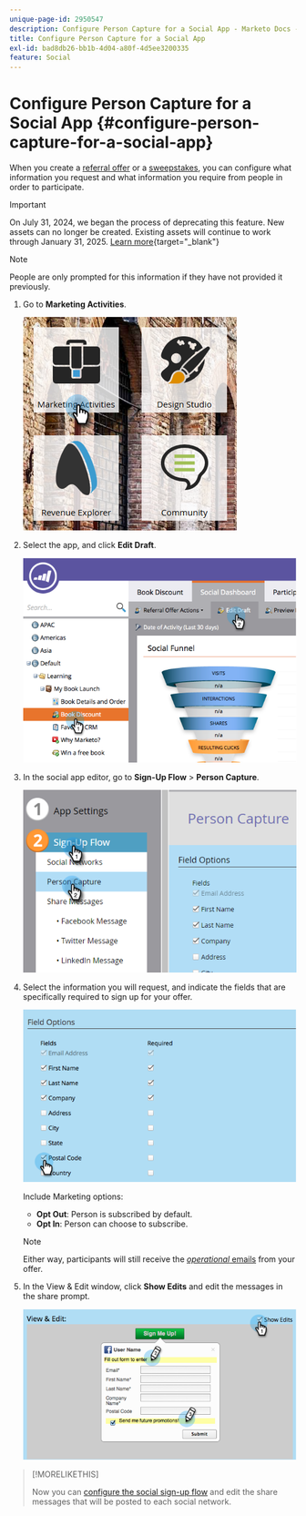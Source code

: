 ```yaml
---
unique-page-id: 2950547
description: Configure Person Capture for a Social App - Marketo Docs - Product Documentation
title: Configure Person Capture for a Social App
exl-id: bad8db26-bb1b-4d04-a80f-4d5ee3200335
feature: Social
---
```

# Configure Person Capture for a Social App {#configure-person-capture-for-a-social-app}

When you create a [referral offer](/help/marketo/product-docs/demand-generation/social/referral-offers/create-a-referral-offer.md) or a [sweepstakes](/help/marketo/product-docs/demand-generation/social/sweepstakes/create-sweepstakes.md), you can configure what information you request and what information you require from people in order to participate.

>[!IMPORTANT]
>
>On July 31, 2024, we began the process of deprecating this feature. New assets can no longer be created. Existing assets will continue to work through January 31, 2025. [Learn more](https://nation.marketo.com/t5/employee-blogs/marketo-engage-social-features-deprecation/ba-p/351977){target="_blank"}

>[!NOTE]
>
>People are only prompted for this information if they have not provided it previously.

1. Go to **Marketing Activities**.

   ![](assets/ma-2.png)

1. Select the app, and click **Edit Draft**.

   ![](assets/image2014-9-22-10-3a57-3a57.png)

1. In the social app editor, go to **Sign-Up Flow** > **Person Capture**.

   ![](assets/three-1.png)

1. Select the information you will request, and indicate the fields that are specifically required to sign up for your offer.

   ![](assets/image2014-9-22-10-58-24.png)

   Include Marketing options:

    * **Opt Out**: Person is subscribed by default.
    * **Opt In**: Person can choose to subscribe.

   >[!NOTE]
   >
   >Either way, participants will still receive the [_operational_ emails](/help/marketo/product-docs/email-marketing/general/functions-in-the-editor/make-an-email-operational.md) from your offer.

1. In the View & Edit window, click **Show Edits** and edit the messages in the share prompt.

   ![](assets/image2014-9-22-11-3a2-3a56.png)

>[!MORELIKETHIS]
>
>Now you can [configure the social sign-up flow](/help/marketo/product-docs/demand-generation/social/configuring-social-actions/configure-social-sign-up-share-flow.md) and edit the share messages that will be posted to each social network.
